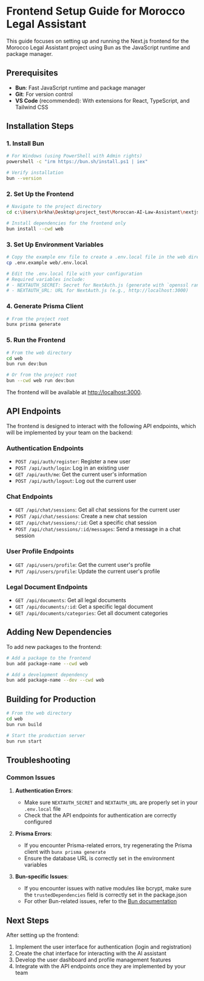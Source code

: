 # Frontend Setup Guide for Morocco Legal Assistant

This guide focuses on setting up and running the Next.js frontend for the Morocco Legal Assistant project using Bun as the JavaScript runtime and package manager.

## Prerequisites

- **Bun**: Fast JavaScript runtime and package manager
- **Git**: For version control
- **VS Code** (recommended): With extensions for React, TypeScript, and Tailwind CSS

## Installation Steps

### 1. Install Bun

```bash
# For Windows (using PowerShell with Admin rights)
powershell -c "irm https://bun.sh/install.ps1 | iex"

# Verify installation
bun --version
```

### 2. Set Up the Frontend

```bash
# Navigate to the project directory
cd c:\Users\brkha\Desktop\project_test\Moroccan-AI-Law-Assistant\nextjs_app

# Install dependencies for the frontend only
bun install --cwd web
```

### 3. Set Up Environment Variables

```bash
# Copy the example env file to create a .env.local file in the web directory
cp .env.example web/.env.local

# Edit the .env.local file with your configuration
# Required variables include:
# - NEXTAUTH_SECRET: Secret for NextAuth.js (generate with `openssl rand -base64 32`)
# - NEXTAUTH_URL: URL for NextAuth.js (e.g., http://localhost:3000)
```

### 4. Generate Prisma Client

```bash
# From the project root
bunx prisma generate
```

### 5. Run the Frontend

```bash
# From the web directory
cd web
bun run dev:bun

# Or from the project root
bun --cwd web run dev:bun
```

The frontend will be available at [http://localhost:3000](http://localhost:3000).

## API Endpoints

The frontend is designed to interact with the following API endpoints, which will be implemented by your team on the backend:

### Authentication Endpoints

- `POST /api/auth/register`: Register a new user
- `POST /api/auth/login`: Log in an existing user
- `GET /api/auth/me`: Get the current user's information
- `POST /api/auth/logout`: Log out the current user

### Chat Endpoints

- `GET /api/chat/sessions`: Get all chat sessions for the current user
- `POST /api/chat/sessions`: Create a new chat session
- `GET /api/chat/sessions/:id`: Get a specific chat session
- `POST /api/chat/sessions/:id/messages`: Send a message in a chat session

### User Profile Endpoints

- `GET /api/users/profile`: Get the current user's profile
- `PUT /api/users/profile`: Update the current user's profile

### Legal Document Endpoints

- `GET /api/documents`: Get all legal documents
- `GET /api/documents/:id`: Get a specific legal document
- `GET /api/documents/categories`: Get all document categories

## Adding New Dependencies

To add new packages to the frontend:

```bash
# Add a package to the frontend
bun add package-name --cwd web

# Add a development dependency
bun add package-name --dev --cwd web
```

## Building for Production

```bash
# From the web directory
cd web
bun run build

# Start the production server
bun run start
```

## Troubleshooting

### Common Issues

1. **Authentication Errors**:
   - Make sure `NEXTAUTH_SECRET` and `NEXTAUTH_URL` are properly set in your `.env.local` file
   - Check that the API endpoints for authentication are correctly configured

2. **Prisma Errors**:
   - If you encounter Prisma-related errors, try regenerating the Prisma client with `bunx prisma generate`
   - Ensure the database URL is correctly set in the environment variables

3. **Bun-specific Issues**:
   - If you encounter issues with native modules like bcrypt, make sure the `trustedDependencies` field is correctly set in the package.json
   - For other Bun-related issues, refer to the [Bun documentation](https://bun.sh/docs)

## Next Steps

After setting up the frontend:

1. Implement the user interface for authentication (login and registration)
2. Create the chat interface for interacting with the AI assistant
3. Develop the user dashboard and profile management features
4. Integrate with the API endpoints once they are implemented by your team
